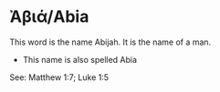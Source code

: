 # Ἀβιά/Abia

This word is the name Abijah. It is the name of a man.

* This name is also spelled Abia

See: Matthew 1:7; Luke 1:5
